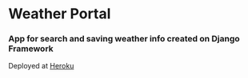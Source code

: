 # Weather Portal

### App for search and saving weather info created on Django Framework

Deployed at [Heroku](https://young-cove-61152.herokuapp.com/)